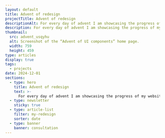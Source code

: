 ```yaml
---
layout: default
title: Advent of redesign
projectTitle: Advent of redesign
descriptionAlt: For every day of advent I am showcasing the progress of my website redesign.
description: For every day of advent I am showcasing the progress of my website redesign.
thumbnail:
  src: advent_usqyhu
  alt: Screenshot of the “Advent of UI components” home page.
  width: 759
  height: 459
type: articles
display: true
tags:
  - projects
date: 2024-12-01
sections:
  - type: hero
    title: Advent of redesign
    text: >-
      For every day of advent I am showcasing the progress of my website redesign.
  - type: newsletter
    sticky: true
  - type: article-list
    filter: my-redesign
    sorter: date
  - type: banner
    banner: consultation
---
```

